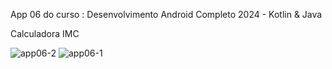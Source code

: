 App 06 do curso : Desenvolvimento Android Completo 2024 - Kotlin & Java

Calculadora IMC

![app06-2](https://github.com/RaulAdriano/CalculadoraIMC/assets/9559781/9b8b1aaa-d3df-4bc9-8ad1-a3d2624324b0)
![app06-1](https://github.com/RaulAdriano/CalculadoraIMC/assets/9559781/53494cdb-96c1-4eb2-83b0-9366eaf04367)
